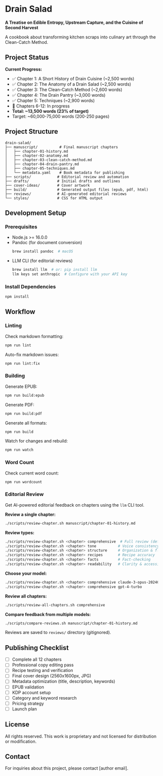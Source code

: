 # Drain Salad

**A Treatise on Edible Entropy, Upstream Capture, and the Cuisine of Second Harvest**

A cookbook about transforming kitchen scraps into culinary art through the Clean-Catch Method.

## Project Status

**Current Progress:**
- ✅ Chapter 1: A Short History of Drain Cuisine (~2,500 words)
- ✅ Chapter 2: The Anatomy of a Drain Salad (~2,500 words)
- ✅ Chapter 3: The Clean-Catch Method (~2,600 words)
- ✅ Chapter 4: The Drain Pantry (~3,000 words)
- ✅ Chapter 5: Techniques (~2,900 words)
- 🚧 Chapters 6-12: In progress
- **Total: ~13,500 words (23% of target)**
- Target: ~60,000-75,000 words (200-250 pages)

## Project Structure

```
drain-salad/
├── manuscript/          # Final manuscript chapters
│   ├── chapter-01-history.md
│   ├── chapter-02-anatomy.md
│   ├── chapter-03-clean-catch-method.md
│   ├── chapter-04-drain-pantry.md
│   ├── chapter-05-techniques.md
│   └── metadata.yaml    # Book metadata for publishing
├── scripts/            # Editorial review and automation
├── drafts/             # Initial drafts and outlines
├── cover-ideas/        # Cover artwork
├── build/              # Generated output files (epub, pdf, html)
├── reviews/            # AI-generated editorial reviews
└── styles/             # CSS for HTML output
```

## Development Setup

### Prerequisites

- Node.js >= 16.0.0
- Pandoc (for document conversion)
  ```bash
  brew install pandoc  # macOS
  ```
- LLM CLI (for editorial reviews)
  ```bash
  brew install llm  # or: pip install llm
  llm keys set anthropic  # Configure with your API key
  ```

### Install Dependencies

```bash
npm install
```

## Workflow

### Linting

Check markdown formatting:
```bash
npm run lint
```

Auto-fix markdown issues:
```bash
npm run lint:fix
```

### Building

Generate EPUB:
```bash
npm run build:epub
```

Generate PDF:
```bash
npm run build:pdf
```

Generate all formats:
```bash
npm run build
```

Watch for changes and rebuild:
```bash
npm run watch
```

### Word Count

Check current word count:
```bash
npm run wordcount
```

### Editorial Review

Get AI-powered editorial feedback on chapters using the `llm` CLI tool.

**Review a single chapter:**
```bash
./scripts/review-chapter.sh manuscript/chapter-01-history.md
```

**Review types:**
```bash
./scripts/review-chapter.sh <chapter> comprehensive  # Full review (default)
./scripts/review-chapter.sh <chapter> tone          # Voice consistency
./scripts/review-chapter.sh <chapter> structure     # Organization & flow
./scripts/review-chapter.sh <chapter> recipes       # Recipe accuracy
./scripts/review-chapter.sh <chapter> facts         # Fact-checking
./scripts/review-chapter.sh <chapter> readability   # Clarity & accessibility
```

**Choose your model:**
```bash
./scripts/review-chapter.sh <chapter> comprehensive claude-3-opus-20240229
./scripts/review-chapter.sh <chapter> comprehensive gpt-4-turbo
```

**Review all chapters:**
```bash
./scripts/review-all-chapters.sh comprehensive
```

**Compare feedback from multiple models:**
```bash
./scripts/compare-reviews.sh manuscript/chapter-01-history.md
```

Reviews are saved to `reviews/` directory (gitignored).

## Publishing Checklist

- [ ] Complete all 12 chapters
- [ ] Professional copy editing pass
- [ ] Recipe testing and verification
- [ ] Final cover design (2560x1600px, JPG)
- [ ] Metadata optimization (title, description, keywords)
- [ ] EPUB validation
- [ ] KDP account setup
- [ ] Category and keyword research
- [ ] Pricing strategy
- [ ] Launch plan

## License

All rights reserved. This work is proprietary and not licensed for distribution or modification.

## Contact

For inquiries about this project, please contact [author email].
